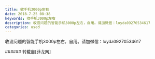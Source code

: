 ```yaml
---
title: 收手机3000p左右
date: 2018-7-25 08:38
keywords: 收手机3000p左右
description: 收没问题的智能手机3000p左右，自用。请加微信：loyda09270534617
categories: used
---
```

<td class="t_f" id="postmessage_1548798">

收没问题的智能手机3000p左右，自用。请加微信：loyda09270534617<br/>
</td>
###### 转载自[菲龙网]